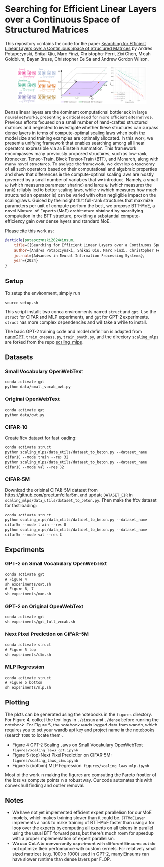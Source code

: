 # Searching for Efficient Linear Layers over a Continuous Space of Structured Matrices
This repository contains the code for the paper [Searching for Efficient Linear Layers over a Continuous Space of Structured Matrices](https://arxiv.org/abs/2410.02117)
by Andres Potapczynski, Shikai Qiu, Marc Finzi, Christopher Ferri, Zixi Chen, Micah Goldblum, Bayan Bruss, Christopher
De Sa and Andrew Gordon Wilson.

<!---
<table>
  <tr>
    <td><img src="./assets/3d.png" alt="Image 1" width="400"/></td>
    <td><img src="./assets/vecs_gpt2_smallvocab.png" alt="Image 2" width="300"/></td>
  </tr>
</table>
-->

<figure>
  <img src="./assets/3d_v3.png" alt="Fig">
</figure>

Dense linear layers are the dominant computational bottleneck in large neural networks, presenting a critical need for more efficient alternatives.
Previous efforts focused on a small number of hand-crafted structured matrices and neglected to investigate whether these structures can surpass dense layers in terms of compute-optimal scaling laws when both the model size and training examples are optimally allocated.
In this work, we present a unifying framework that enables searching among all linear operators expressible via an Einstein summation.
This framework encompasses many previously proposed structures, such as low-rank, Kronecker, Tensor-Train, Block Tensor-Train (BTT), and Monarch, along with many novel structures.
To analyze the framework, we develop a taxonomy of all such operators based on their computational and algebraic properties and show that differences in the compute-optimal scaling laws are mostly governed by a small number of variables that we introduce.
Namely, a small $\omega$ (which measures parameter sharing) and large $\psi$ (which measures the rank) reliably led to better scaling laws, while
$\nu$ (which measures how much structured an operator is) can be varied with often negligible impact on the scaling laws.
Guided by the insight that full-rank structures that maximize parameters per unit of compute perform the best, we propose BTT-MoE, a novel Mixture-of-Experts (MoE) architecture obtained by sparsifying computation in the BTT structure, providing a substantial compute-efficiency gain over dense layers and standard MoE.

Please cite this work as:
```bibtex
@article{potapczynski2024einsum,
    title={{Searching for Efficient Linear Layers over a Continuous Space of Structured Matrices}},
    author={Andres Potapczynski, Shikai Qiu, Marc Finzi, Christopher Ferri, Zixi Chen, Micah Goldblum, Bayan Bruss, Christopher De Sa and Andrew Gordon Wilson},
    journal={Advances in Neural Information Processing Systems},
    year={2024}
}
```

## Setup
To setup the environment, simply run
```
source setup.sh
```
This script installs two conda environments named `struct` and `gpt`. Use the `struct` for CIFAR and MLP experiments, and `gpt` for GPT-2 experiments. `struct` has more complex dependencies and will take a while to install.

The basic GPT-2 training code and model definition is adapted from [nanoGPT](https://github.com/karpathy/nanoGPT/tree/master). `train_onepass.py`, `train_synth.py`, and the directory `scaling_mlps` are forked from the repo [scaling_mlps](https://github.com/gregorbachmann/scaling_mlps/tree/main). 

## Datasets

### Small Vocabulary OpenWebText
```
conda activate gpt
python data/small_vocab_owt.py
```

### Original OpenWebText
```
conda activate gpt
python data/owt.py
```

### CIFAR-10
Create ffcv dataset for fast loading:
```
conda activate struct
python scaling_mlps/data_utils/dataset_to_beton.py --dataset_name cifar10 --mode train --res 32
python scaling_mlps/data_utils/dataset_to_beton.py --dataset_name cifar10 --mode val --res 32
```

### CIFAR-5M ###
Download the original CIFAR-5M dataset from https://github.com/preetum/cifar5m, and update `DATASET_DIR` in `scaling_mlps/data_utils/dataset_to_beton.py`. Then make the ffcv dataset for fast loading:
```
conda activate struct
python scaling_mlps/data_utils/dataset_to_beton.py --dataset_name cifar5m --mode train --res 8
python scaling_mlps/data_utils/dataset_to_beton.py --dataset_name cifar5m --mode val --res 8
```

## Experiments
### GPT-2 on Small Vocabulary OpenWebText
```
conda activate gpt
# Figure 4
sh experiments/gpt.sh
# Figure 6, 7
sh experiments/moe.sh
```
### GPT-2 on Original OpenWebText
```
conda activate gpt
sh experiments/gpt_full_vocab.sh
```

### Next Pixel Prediction on CIFAR-5M ###
```
conda activate struct
# Figure 5 top
sh experiments/c5m.sh
```

### MLP Regression ###
```
conda activate struct
# Figure 5 bottom
sh experiments/mlp.sh
```

## Plotting
The plots can be generated using the notebooks in the `figures` directory. For Figure 4, collect the text logs in `./einsum` and `./dense` before running the notebook. For Figure 5, the notebook reads logged data from wandb, which requires you to set your wandb api key and project name in the notebooks (search `TODO` to locate them).
- Figure 4 GPT-2 Scaling Laws on Small Vocabulary OpenWebText: `figures/scaling_laws_gpt.ipynb`
- Figure 5 (top) Next Pixel Prediction on CIFAR-5M: `figures/scaling_laws_c5m.ipynb`
- Figure 5 (bottom) MLP Regression: `figures/scaling_laws_mlp.ipynb`

Most of the work in making the figures are computing the Pareto frontier of the loss vs compute points in a robust way. Our code automates this with convex hull finding and outlier removal.

## Notes
- We have not yet implemented efficient expert parallelism for our MoE models, which makes training slower than it could be. `BTTMoELayer` implements a hack to make training of BTT-MoE faster than using a for loop over the experts by computing all experts on all tokens in parallel using the usual BTT forward pass, but there's much room for speedup with a proper implementation of expert parallelism.
- We use CoLA to conveniently experiment with different Einsums but do not optimize their performance with custom kernels. For relatively small sized matrices (e.g. 1000 x 1000) used in GPT-2, many Einsums can have slower runtime than dense layers per FLOP.
